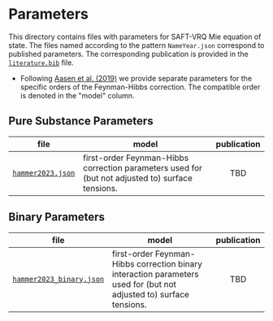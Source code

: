 # Parameters

This directory contains files with parameters for SAFT-VRQ Mie equation of state.
The files named according to the pattern `NameYear.json` correspond to published parameters. The corresponding publication is provided in the [`literature.bib`](literature.bib) file.

- Following [Aasen et al. (2019)](https://aip.scitation.org/doi/full/10.1063/1.5111364) we provide separate parameters for the specific orders of the Feynman-Hibbs correction. The compatible order is denoted in the "model" column.

## Pure Substance Parameters
|file|model|publication|
|-|-|:-:|
[`hammer2023.json`](hammer2023.json) | first-order Feynman-Hibbs correction parameters used for (but not adjusted to) surface tensions. | TBD

## Binary Parameters

|file|model|publication|
|-|-|:-:|
[`hammer2023_binary.json`](hammer2023_binary.json) | first-order Feynman-Hibbs correction binary interaction parameters used for (but not adjusted to) surface tensions. | TBD
